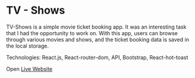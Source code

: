 # TV - Shows
TV-Shows is a simple movie ticket booking app. It was an interesting task that I had the opportunity to work on. With this app, users can browse through various movies and shows, and the ticket booking data is saved in the local storage.

Technologies: React.js, React-router-dom, API, Bootstrap, React-hot-toast

Open [Live Website](https://lovely-selkie-9ac06d.netlify.app/)
